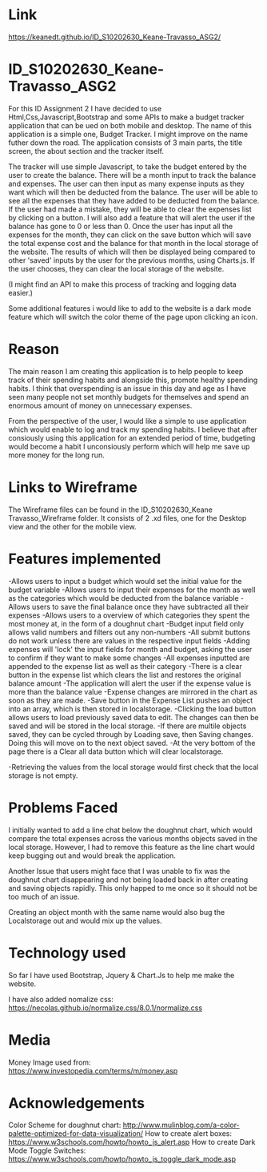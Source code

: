 # Link 
https://keanedt.github.io/ID_S10202630_Keane-Travasso_ASG2/
# ID_S10202630_Keane-Travasso_ASG2

For this ID Assignment 2 I have decided to use Html,Css,Javascript,Bootstrap and some APIs to make a budget tracker application that can be ued on both mobile and desktop. The name of this application is a simple one, Budget Tracker. I might improve on the name futher down the road. The application consists of 3 main parts, the title screen, the about section and the tracker itself. 

The tracker will use simple Javascript, to take the budget entered by the user to create the balance. There will be a month input to track the balance and expenses. The user can then input as many expense inputs as they want which will then be deducted from the balance. The user will be able to see all the expenses that they have added to be deducted from the balance. If the user had made a mistake, they will be able to clear the expenses list by clicking on a button. I will also add a feature that will alert the user if the balance has gone to 0 or less than 0. Once the user has input all the expenses for the month, they can click on the save button which will save the total expense cost and the balance for that month in the local storage of the website. The results of which will then be displayed being compared to other 'saved' inputs by the user for the previous months, using Charts.js. If the user chooses, they can clear the local storage of the website.

(I might find an API to make this process of tracking and logging data easier.)

Some additional features i would like to add to the website is a dark mode feature which will switch the color theme of the page upon clicking an icon.
# Reason

The main reason I am creating this application is to help people to keep track of their spending habits and alongside this, promote healthy spending habits. I think that overspending is an issue in this day and age as I have seen many people not set monthly budgets for themselves and spend an enormous amount of money on unnecessary expenses.

From the perspective of the user, I would like a simple to use application which would enable to log and track my spending habits. I believe that after consiously using this application for an extended period of time, budgeting would become a habit I unconsiously perform which will help me save up more money for the long run.

# Links to Wireframe

The Wireframe files can be found in the ID_S10202630_Keane Travasso_Wireframe folder.
It consists of 2 .xd files, one for the Desktop view and the other for the mobile view.

# Features implemented

-Allows users to input a budget which would set the initial value for the budget variable
-Allows users to input their expenses for the month as well as the categories which would be deducted from the balance variable
-Allows users to save the final balance once they have subtracted all their expenses
-Allows users to a overview of which categories they spent the most money at, in the form of a doughnut chart
-Budget input field only allows valid numbers and filters out any non-numbers
-All submit buttons do not work unless there are values in the respective input fields
-Adding expenses will 'lock' the input fields for month and budget, asking the user to confirm if they want to make some changes
-All expenses inputted are appended to the expense list as well as their category
-There is a clear button in the expense list which clears the list and restores the original balance amount
-The application will alert the user if the expense value is more than the balance value
-Expense changes are mirrored in the chart as soon as they are made.
-Save button in the Expense List pushes an object into an array, which is then stored in localstorage.
-Clicking the load button allows users to load previously saved data to edit. The changes can then be saved and will be stored in the local storage.
-If there are multile objects saved, they can be cycled through by Loading save, then Saving changes. Doing this will move on to the next object saved.
-At the very bottom of the page there is a Clear all data button which will clear localstorage.

-Retrieving the values from the local storage would first check that the local storage is not empty.
# Problems Faced
I initially wanted to add a line chat below the doughnut chart, which would compare the total expenses across the various months objects saved in the local storage. However, I had to remove this feature as the line chart would keep bugging out and would break the application.

Another Issue that users might face that I was unable to fix was the doughnut chart disappearing and not being loaded back in after creating and saving objects rapidly. This only happed to me once so it should not be too much of an issue.

Creating an object month with the same name would also bug the Localstorage out and would mix up the values.
# Technology used

So far I have used Bootstrap, Jquery & Chart.Js to help me make the website.

I have also added nomalize css: https://necolas.github.io/normalize.css/8.0.1/normalize.css

# Media 
Money Image used from: https://www.investopedia.com/terms/m/money.asp

# Acknowledgements
Color Scheme for doughnut chart: http://www.mulinblog.com/a-color-palette-optimized-for-data-visualization/
How to create alert boxes: https://www.w3schools.com/howto/howto_js_alert.asp
How to create Dark Mode Toggle Switches: https://www.w3schools.com/howto/howto_js_toggle_dark_mode.asp
